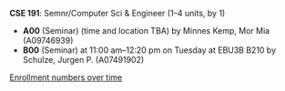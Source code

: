 **CSE 191**: Semnr/Computer Sci & Engineer (1–4 units, by 1)

- **A00** (Seminar) (time and location TBA) by Minnes Kemp, Mor Mia (A09746939)
- **B00** (Seminar) at 11:00 am–12:20 pm on Tuesday at EBU3B B210 by Schulze, Jurgen P. (A07491902)

[Enrollment numbers over time](./CSE191.tsv)
